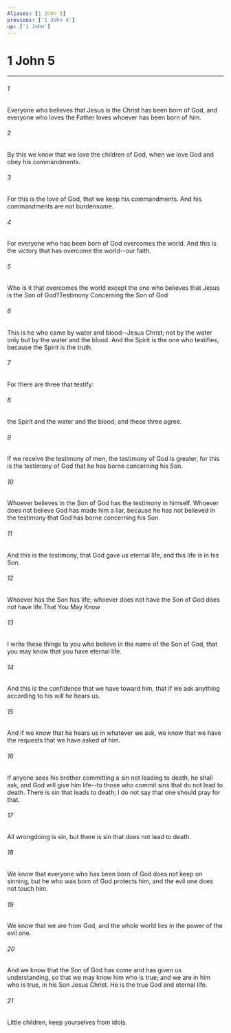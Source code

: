 ```yaml
---
Aliases: [1 John 5]
previous: ['1 John 4']
up: ['1 John']
---
```

# 1 John 5
***



###### 1 
Everyone who believes that Jesus is the Christ has been born of God, and everyone who loves the Father loves whoever has been born of him. 

###### 2 
By this we know that we love the children of God, when we love God and obey his commandments. 

###### 3 
For this is the love of God, that we keep his commandments. And his commandments are not burdensome. 

###### 4 
For everyone who has been born of God overcomes the world. And this is the victory that has overcome the world--our faith. 

###### 5 
Who is it that overcomes the world except the one who believes that Jesus is the Son of God?Testimony Concerning the Son of God 

###### 6 
This is he who came by water and blood--Jesus Christ; not by the water only but by the water and the blood. And the Spirit is the one who testifies, because the Spirit is the truth. 

###### 7 
For there are three that testify: 

###### 8 
the Spirit and the water and the blood; and these three agree. 

###### 9 
If we receive the testimony of men, the testimony of God is greater, for this is the testimony of God that he has borne concerning his Son. 

###### 10 
Whoever believes in the Son of God has the testimony in himself. Whoever does not believe God has made him a liar, because he has not believed in the testimony that God has borne concerning his Son. 

###### 11 
And this is the testimony, that God gave us eternal life, and this life is in his Son. 

###### 12 
Whoever has the Son has life; whoever does not have the Son of God does not have life.That You May Know 

###### 13 
I write these things to you who believe in the name of the Son of God, that you may know that you have eternal life. 

###### 14 
And this is the confidence that we have toward him, that if we ask anything according to his will he hears us. 

###### 15 
And if we know that he hears us in whatever we ask, we know that we have the requests that we have asked of him. 

###### 16 
If anyone sees his brother committing a sin not leading to death, he shall ask, and God will give him life--to those who commit sins that do not lead to death. There is sin that leads to death; I do not say that one should pray for that. 

###### 17 
All wrongdoing is sin, but there is sin that does not lead to death. 

###### 18 
We know that everyone who has been born of God does not keep on sinning, but he who was born of God protects him, and the evil one does not touch him. 

###### 19 
We know that we are from God, and the whole world lies in the power of the evil one. 

###### 20 
And we know that the Son of God has come and has given us understanding, so that we may know him who is true; and we are in him who is true, in his Son Jesus Christ. He is the true God and eternal life. 

###### 21 
Little children, keep yourselves from idols.
